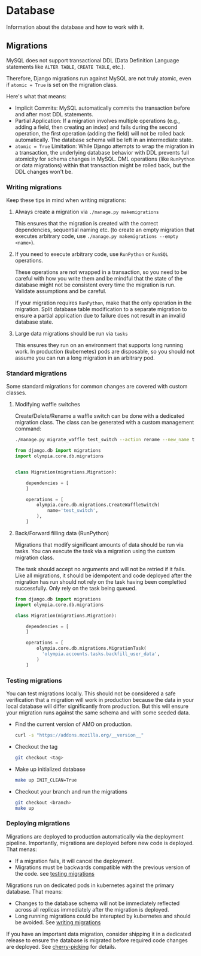 # Database

Information about the database and how to work with it.

## Migrations

MySQL does not support transactional DDL (Data Definition Language statements like `ALTER TABLE`, `CREATE TABLE`, etc.).

Therefore, Django migrations run against MySQL are not truly atomic, even if `atomic = True` is set on the migration class.

Here's what that means:

- Implicit Commits: MySQL automatically commits the transaction before and after most DDL statements.
- Partial Application: If a migration involves multiple operations (e.g., adding a field, then creating an index) and fails during the second operation, the first operation (adding the field) will not be rolled back automatically. The database schema will be left in an intermediate state.
- `atomic = True` Limitation: While Django attempts to wrap the migration in a transaction, the underlying database behavior with DDL prevents full atomicity for schema changes in MySQL. DML operations (like `RunPython` or data migrations) within that transaction might be rolled back, but the DDL changes won't be.

### Writing migrations

Keep these tips in mind when writing migrations:

1. Always create a migration via `./manage.py makemigrations`

   This ensures that the migration is created with the correct dependencies, sequential naming etc. (to create an empty migration that executes arbitrary code, use `./manage.py makemigrations --empty <name>`).

2. If you need to execute arbitrary code, use `RunPython` or `RunSQL` operations.

   These operations are not wrapped in a transaction, so you need to be careful with how you write them and be mindful that the state of the database might not be consistent every time the migration is run. Validate assumptions and be careful.

   If your migration requires `RunPython`, make that the only operation in the migration. Split database table modification to a separate migration to ensure a partial application due to failure does not result in an invalid database state.

3. Large data migrations should be run via `tasks`

   This ensures they run on an environment that supports long running work. In production (kubernetes) pods are disposable, so you should not assume you can run a long migration in an arbitrary pod.

### Standard migrations

Some standard migrations for common changes are covered with custom classes.

1) Modifying waffle switches

    Create/Delete/Rename a waffle switch can be done with a dedicated migration class.
    The class can be generated with a custom management command:

    ```bash
    ./manage.py migrate_waffle test_switch --action rename --new_name test_switch_2
    ```

    ```python
    from django.db import migrations
    import olympia.core.db.migrations


    class Migration(migrations.Migration):

        dependencies = [
        ]

        operations = [
            olympia.core.db.migrations.CreateWaffleSwitch(
                name='test_switch',
            ),
        ]
    ```

2) Back/Forward filling data (RunPython)

    Migrations that modify significant amounts of data should be run via tasks.
    You can execute the task via a migration using the custom migration class.

    The task should accept no arguments and will not be retried if it fails.
    Like all migrations, it should be idempotent and code deployed after the migration
    has run should not rely on the task having been completted successfully. Only
    rely on the task being queued.

    ```python
    from django.db import migrations
    import olympia.core.db.migrations

    class Migration(migrations.Migration):

        dependencies = [
        ]

        operations = [
            olympia.core.db.migrations.MigrationTask(
              'olympia.accounts.tasks.backfill_user_data',
            )
        ]
    ```

### Testing migrations

You can test migrations locally. This should not be considered a safe verification that a migration will work in production because the data in your local database will differ significantly from production. But this will ensure your migration runs against the same schema and with some seeded data.

- Find the current version of AMO on production.

  ```bash
  curl -s "https://addons.mozilla.org/__version__"
  ```

- Checkout the tag

  ```bash
  git checkout <tag>
  ```

- Make up initialized database

  ```bash
  make up INIT_CLEAN=True
  ```

- Checkout your branch and run the migrations

  ```bash
  git checkout <branch>
  make up
  ```

### Deploying migrations

Migrations are deployed to production automatically via the deployment pipeline.
Importantly, migrations are deployed before new code is deployed. That menas:

- If a migration fails, it will cancel the deployment.
- Migrations must be backwards compatible with the previous version of the code. see [testing migrations](#testing-migrations)

Migrations run on dedicated pods in kubernetes against the primary database. That means:

- Changes to the database schema will not be immediately reflected across all replicas immediately after the migration is deployed.
- Long running migrations could be interupted by kubernetes and should be avoided. See [writing migrations](#writing-migrations)

If you have an important data migration, consider shipping it in a dedicated release to ensure the database is migrated before required code changes are deployed. See [cherry-picking](https://mozilla.github.io/addons/server/push_duty/cherry-picking.html) for details.
